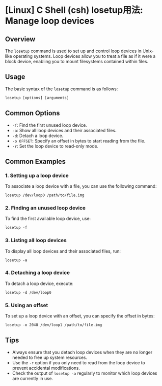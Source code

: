 # [Linux] C Shell (csh) losetup用法: Manage loop devices

## Overview
The `losetup` command is used to set up and control loop devices in Unix-like operating systems. Loop devices allow you to treat a file as if it were a block device, enabling you to mount filesystems contained within files.

## Usage
The basic syntax of the `losetup` command is as follows:

```csh
losetup [options] [arguments]
```

## Common Options
- `-f`: Find the first unused loop device.
- `-a`: Show all loop devices and their associated files.
- `-d`: Detach a loop device.
- `-o OFFSET`: Specify an offset in bytes to start reading from the file.
- `-r`: Set the loop device to read-only mode.

## Common Examples

### 1. Setting up a loop device
To associate a loop device with a file, you can use the following command:

```csh
losetup /dev/loop0 /path/to/file.img
```

### 2. Finding an unused loop device
To find the first available loop device, use:

```csh
losetup -f
```

### 3. Listing all loop devices
To display all loop devices and their associated files, run:

```csh
losetup -a
```

### 4. Detaching a loop device
To detach a loop device, execute:

```csh
losetup -d /dev/loop0
```

### 5. Using an offset
To set up a loop device with an offset, you can specify the offset in bytes:

```csh
losetup -o 2048 /dev/loop1 /path/to/file.img
```

## Tips
- Always ensure that you detach loop devices when they are no longer needed to free up system resources.
- Use the `-r` option if you only need to read from the loop device to prevent accidental modifications.
- Check the output of `losetup -a` regularly to monitor which loop devices are currently in use.